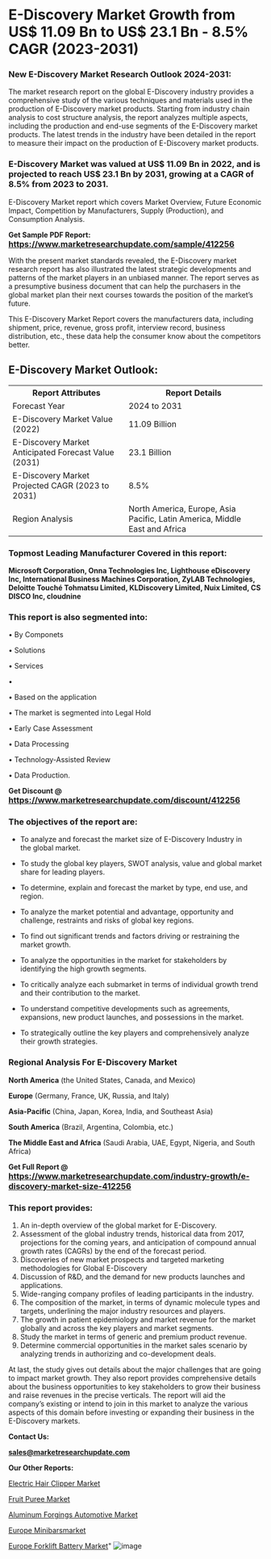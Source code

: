 # E-Discovery Market Growth from US$ 11.09 Bn to US$ 23.1 Bn - 8.5% CAGR (2023-2031)

<strong><h3>New E-Discovery Market Research Outlook 2024-2031:</h3></strong>

The market research report on the global E-Discovery industry provides a comprehensive study of the various techniques and materials used in the production of E-Discovery market products. Starting from industry chain analysis to cost structure analysis, the report analyzes multiple aspects, including the production and end-use segments of the E-Discovery market products. The latest trends in the industry have been detailed in the report to measure their impact on the production of E-Discovery market products.

<strong><h3>E-Discovery Market was valued at US$ 11.09 Bn in 2022, and is projected to reach US$ 23.1 Bn by 2031, growing at a CAGR of 8.5% from 2023 to 2031.</h3></strong>

E-Discovery Market report which covers Market Overview, Future Economic Impact, Competition by Manufacturers, Supply (Production), and Consumption Analysis.

<strong>Get Sample PDF Report: <a href=https://www.marketresearchupdate.com/sample/412256><font size=3 color=#0000ff>https://www.marketresearchupdate.com/sample/412256</font></a></strong>

With the present market standards revealed, the E-Discovery market research report has also illustrated the latest strategic developments and patterns of the market players in an unbiased manner. The report serves as a presumptive business document that can help the purchasers in the global market plan their next courses towards the position of the market’s future.

This E-Discovery Market Report covers the manufacturers data, including shipment, price, revenue, gross profit, interview record, business distribution, etc., these data help the consumer know about the competitors better.

<html>
<body>

<h2>E-Discovery Market Outlook:</h2>

<table>
  <tr>
    <th>Report Attributes</th>
    <th>Report Details</th>
  </tr>
  <tr>
    <td>Forecast Year</td>
    <td>2024 to 2031</td>
  </tr>
  <tr>
    <td>E-Discovery Market Value (2022)</td>
    <td>11.09 Billion</td>
  </tr>
  <tr>
    <td>E-Discovery Market Anticipated Forecast Value (2031)</td>
    <td>23.1 Billion</td>
  </tr>
  <tr>
    <td>E-Discovery Market Projected CAGR (2023 to 2031)</td>
    <td>8.5%</td>
  </tr>
  <tr>
    <td>Region Analysis</td>
    <td>North America, Europe, Asia Pacific, Latin America, Middle East and Africa</td>
  </tr>
</table>

</body>
</html>

<strong><h3>Topmost Leading Manufacturer Covered in this report:</h3></strong>

<strong>Microsoft Corporation, Onna Technologies Inc, Lighthouse eDiscovery Inc, International Business Machines Corporation, ZyLAB Technologies, Deloitte Touché Tohmatsu Limited, KLDiscovery Limited, Nuix Limited, CS DISCO Inc, cloudnine</strong>

<strong><h3>This report is also segmented into:</h3></strong>

• By Componets

• Solutions

• Services

• 

• Based on the application

• The market is segmented into Legal Hold

• Early Case Assessment

• Data Processing

• Technology-Assisted Review

• Data Production.

<strong>Get Discount @ <a href=https://www.marketresearchupdate.com/discount/412256><font size=3 color=#0000ff>https://www.marketresearchupdate.com/discount/412256</font></a></strong>

<strong><h3>The objectives of the report are:</h3></strong>

- To analyze and forecast the market size of E-Discovery Industry in the global market.

- To study the global key players, SWOT analysis, value and global market share for leading players.

- To determine, explain and forecast the market by type, end use, and region.

- To analyze the market potential and advantage, opportunity and challenge, restraints and risks of global key regions.

- To find out significant trends and factors driving or restraining the market growth.

- To analyze the opportunities in the market for stakeholders by identifying the high growth segments.

- To critically analyze each submarket in terms of individual growth trend and their contribution to the market.

- To understand competitive developments such as agreements, expansions, new product launches, and possessions in the market.

- To strategically outline the key players and comprehensively analyze their growth strategies.

<strong><h3>Regional Analysis For E-Discovery Market</h3></strong>

<strong>North America</strong> (the United States, Canada, and Mexico)

<strong>Europe</strong> (Germany, France, UK, Russia, and Italy)

<strong>Asia-Pacific</strong> (China, Japan, Korea, India, and Southeast Asia)

<strong>South America</strong> (Brazil, Argentina, Colombia, etc.)

<strong>The Middle East and Africa</strong> (Saudi Arabia, UAE, Egypt, Nigeria, and South Africa)

<strong>Get Full Report @ <a href=https://www.marketresearchupdate.com/industry-growth/e-discovery-market-size-412256><font size=3 color=#0000ff>https://www.marketresearchupdate.com/industry-growth/e-discovery-market-size-412256</font></a></strong>

<strong><h3>This report provides:</h3></strong>
<ol>
  <li>An in-depth overview of the global market for E-Discovery.</li>
  <li>Assessment of the global industry trends, historical data from 2017, projections for the coming years, and anticipation of compound annual growth rates (CAGRs) by the end of the forecast period.</li>
  <li>Discoveries of new market prospects and targeted marketing methodologies for Global E-Discovery</li>
  <li>Discussion of R&amp;D, and the demand for new products launches and applications.</li>
  <li>Wide-ranging company profiles of leading participants in the industry.</li>
  <li>The composition of the market, in terms of dynamic molecule types and targets, underlining the major industry resources and players.</li>
  <li>The growth in patient epidemiology and market revenue for the market globally and across the key players and market segments.</li>
  <li>Study the market in terms of generic and premium product revenue.</li>
  <li>Determine commercial opportunities in the market sales scenario by analyzing trends in authorizing and co-development deals.</li>
</ol>

At last, the study gives out details about the major challenges that are going to impact market growth. They also report provides comprehensive details about the business opportunities to key stakeholders to grow their business and raise revenues in the precise verticals. The report will aid the company’s existing or intend to join in this market to analyze the various aspects of this domain before investing or expanding their business in the E-Discovery markets.

<strong>Contact Us:</strong>

<strong>sales@marketresearchupdate.com</strong>

<strong>Our Other Reports:</strong>

<a href=https://www.linkedin.com/pulse/electric-hair-clipper-market-opportunities-stay>Electric Hair Clipper Market</a>

<a href=https://www.linkedin.com/pulse/fruit-puree-market-current-business-trends-growth>Fruit Puree Market</a>

<a href=https://www.linkedin.com/pulse/aluminum-forgings-automotive-market-analysis>Aluminum Forgings Automotive Market</a>

<a href=https://www.linkedin.com/pulse/europe-minibarsmarket-see-massive-growth-2030>Europe Minibarsmarket</a>

<a href=https://www.linkedin.com/pulse/europe-forklift-battery-market-size-2023-top>Europe Forklift Battery Market</a>"
![image](https://github.com/Ankan-2/Market-Research-News/assets/158291571/a95e0eef-620e-4e86-92be-8a39f1f6015e)

